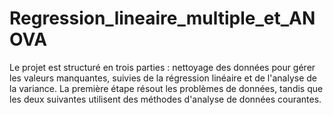 # Regression_lineaire_multiple_et_ANOVA
 Le projet est structuré en trois parties : nettoyage des données pour gérer les valeurs manquantes, suivies de la régression linéaire et de l'analyse de la variance. La première étape résout les problèmes de données, tandis que les deux suivantes utilisent des méthodes d'analyse de données courantes.
